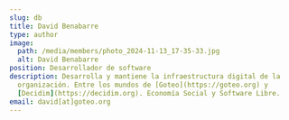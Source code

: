 ```yaml
---
slug: db
title: David Benabarre
type: author
image:
  path: /media/members/photo_2024-11-13_17-35-33.jpg
  alt: David Benabarre
position: Desarrollador de software
description: Desarrolla y mantiene la infraestructura digital de la
  organización. Entre los mundos de [Goteo](https://goteo.org) y
  [Decidim](https://decidim.org). Economía Social y Software Libre.
email: david[at]goteo.org
---
```

